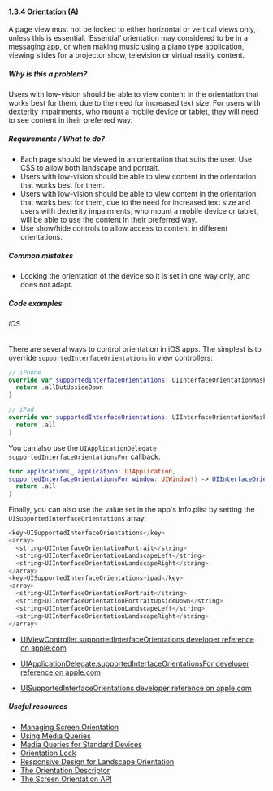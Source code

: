#### [1.3.4 Orientation (A)](https://www.w3.org/WAI/WCAG21/Understanding/orientation.html)

A page view must not be locked to either horizontal or vertical views only, unless this is essential.  ‘Essential’ orientation may considered to be in a messaging app, or when making music using a piano type application, viewing slides for a projector show, television or virtual reality content.

##### Why is this a problem?

Users with low-vision should be able to view content in the orientation that works best for them, due to the need for increased text size. For users with dexterity impairments, who mount a mobile device or tablet, they will need to see content in their preferred way.

##### Requirements / What to do?

* Each page should be viewed in an orientation that suits the user. Use CSS to allow both landscape and portrait.
* Users with low-vision should be able to view content in the orientation that works best for them.
* Users with low-vision should be able to view content in the orientation that works best for them, due to the need for increased text size and users with dexterity impairments, who mount a mobile device or tablet, will be able to use the content in their preferred way.
* Use show/hide controls to allow access to content in different orientations.

##### Common mistakes

* Locking the orientation of the device so it is set in one way only, and does not adapt.

##### Code examples

###### iOS

There are several ways to control orientation in iOS apps. The simplest is to override `supportedInterfaceOrientations` in view controllers:

```swift
// iPhone
override var supportedInterfaceOrientations: UIInterfaceOrientationMask {
  return .allButUpsideDown
}

// iPad
override var supportedInterfaceOrientations: UIInterfaceOrientationMask {
  return .all
}
```

You can also use the `UIApplicationDelegate` `supportedInterfaceOrientationsFor` callback:

```swift
func application(_ application: UIApplication,
supportedInterfaceOrientationsFor window: UIWindow?) -> UIInterfaceOrientationMask {
  return .all
}
```

Finally, you can also use the value set in the app's Info.plist by setting the `UISupportedInterfaceOrientations` array:

```swift
<key>UISupportedInterfaceOrientations</key>
<array>
  <string>UIInterfaceOrientationPortrait</string>
  <string>UIInterfaceOrientationLandscapeLeft</string>
  <string>UIInterfaceOrientationLandscapeRight</string>
</array>
<key>UISupportedInterfaceOrientations~ipad</key>
<array>
  <string>UIInterfaceOrientationPortrait</string>
  <string>UIInterfaceOrientationPortraitUpsideDown</string>
  <string>UIInterfaceOrientationLandscapeLeft</string>
  <string>UIInterfaceOrientationLandscapeRight</string>
</array>
```

* [UIViewController.supportedInterfaceOrientations developer reference on apple.com](https://developer.apple.com/documentation/uikit/uiviewcontroller/1621435-supportedinterfaceorientations "developer.apple.com reference")

* [UIApplicationDelegate.supportedInterfaceOrientationsFor developer reference on apple.com](https://developer.apple.com/documentation/uikit/uiapplicationdelegate/1623107-application "developer.apple.com reference")

* [UISupportedInterfaceOrientations developer reference on apple.com](https://developer.apple.com/library/archive/documentation/General/Reference/InfoPlistKeyReference/Articles/iPhoneOSKeys.html#//apple_ref/doc/uid/TP40009252-SW10 "developer.apple.com reference")

##### Useful resources

* [Managing Screen Orientation](https://developer.mozilla.org/en-US/docs/Web/API/CSS_Object_Model/Managing_screen_orientation)
* [Using Media Queries](https://developer.mozilla.org/en-US/docs/Web/CSS/Media_Queries/Using_media_queries)
* [Media Queries for Standard Devices](https://css-tricks.com/snippets/css/media-queries-for-standard-devices/)
* [Orientation Lock](https://css-tricks.com/snippets/css/orientation-lock/)
* [Responsive Design for Landscape Orientation](https://css-tricks.com/forums/topic/responsive-design-for-landscape-orientation/)
* [The Orientation Descriptor](https://www.w3.org/TR/css-device-adapt-1/#orientation-desc)
* [The Screen Orientation API](https://www.w3.org/TR/screen-orientation/)
